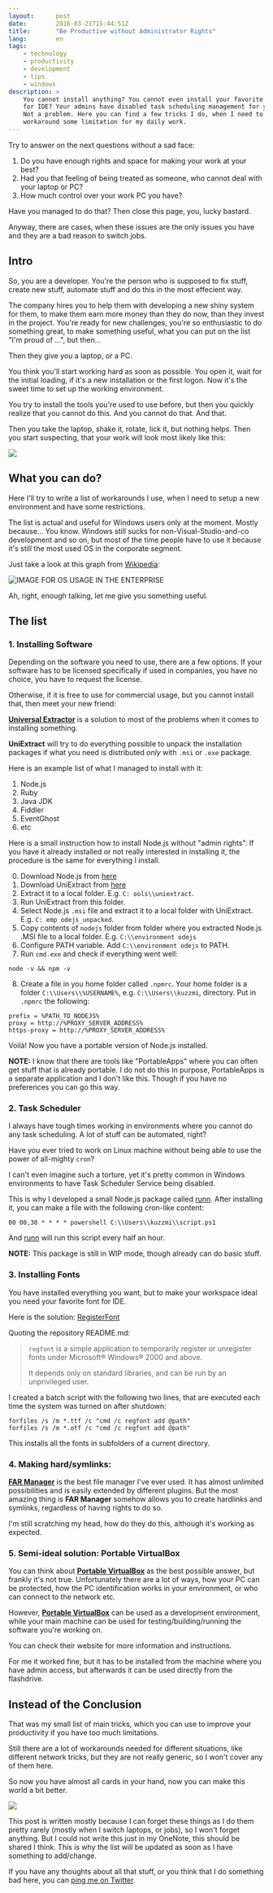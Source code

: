 ```yaml
---
layout:      post
date:        2016-03-21T15:44:51Z
title:       "Be Productive without Administrator Rights"
lang:        en
tags:
    - technology
    - productivity
    - development
    - tips
    - windows
description: >
    You cannot install anything? You cannot even install your favorite font
    for IDE? Your admins have disabled task scheduling management for you?
    Not a problem. Here you can find a few tricks I do, when I need to
    workaround some limitation for my daily work.
---
```

Try to answer on the next questions without a sad face:

1. Do you have enough rights and space for making your work at your best?
2. Had you that feeling of being treated as someone, who cannot deal with your laptop or PC?
3. How much control over your work PC you have?

Have you managed to do that? Then close this page, you, lucky bastard.

Anyway, there are cases, when these issues are the only issues you have and they are a bad reason to switch jobs.

## Intro

So, you are a developer. You're the person who is supposed to fix stuff, create new stuff, automate stuff and do this in the most effecient way.

The company hires you to help them with developing a new shiny system for them, to make them earn more money than they do now, than they invest in the project. You're ready for new challenges, you're so enthusiastic to do something great, to make something useful, what you can put on the list "I'm proud of ...", but then...

Then they give you a laptop, or a PC.

You think you'll start working hard as soon as possible. You open it, wait for the initial loading, if it's a new installation or the first logon. Now it's the sweet time to set up the working environment.

You try to install the tools you're used to use before, but then you quickly realize that you cannot do this. And you cannot do that. And that.

Then you take the laptop, shake it, rotate, lick it, but nothing helps. Then you start suspecting, that your work will look most likely like this:

![](https://media.giphy.com/media/fml0xetKPK1Ec/giphy.gif)

## What you can do?

Here I'll try to write a list of workarounds I use, when I need to setup a new environment and have some restrictions.

The list is actual and useful for Windows users only at the moment. Mostly because... You know. Windows still sucks for non-Visual-Studio-and-co development and so on, but most of the time people have to use it because it's still the most used OS in the corporate segment.

Just take a look at this graph from [Wikipedia](https://en.wikipedia.org/wiki/Usage_share_of_operating_systems):

![IMAGE FOR OS USAGE IN THE ENTERPRISE](https://upload.wikimedia.org/wikipedia/commons/8/81/Operatingsystem_market_share.svg)

Ah, right, enough talking, let me give you something useful.

## The list

### 1. Installing Software

Depending on the software you need to use, there are a few options. If your software has to be licensed specifically if used in companies, you have no choice, you have to request the license.

Otherwise, if it is free to use for commercial usage, but you cannot install that, then meet your new friend:

[**Universal Extractor**](http://legroom.net/software/uniextract) is a solution to most of the problems when it comes to installing something.

**UniExtract** will try to do everything possible to unpack the installation packages if what you need is distributed *only* with `.msi` or `.exe` package.

Here is an example list of what I managed to install with it:

1. Node.js
2. Ruby
3. Java JDK
4. Fiddler
5. EventGhost
6. etc

Here is a small instruction how to install Node.js without "admin rights". If you have it already installed or not really interested in installing it, the procedure is the same for everything I install.

0. Download Node.js from [here](https://nodejs.org/en/download/stable/)
1. Download UniExtract from [here](http://legroom.net/scripts/download.php?file=uniextract161_noinst)
2. Extract it to a local folder. E.g. `C: ools\\uniextract`.
3. Run UniExtract from this folder.
4. Select Node.js `.msi` file and extract it to a local folder with UniExtract. E.g. `C: emp
odejs_unpacked`.
5. Copy contents of `nodejs` folder from folder where you extracted Node.js .MSI file to a local folder. E.g. `C:\\environment
odejs`
6. Configure PATH variable. Add `C:\\environment
odejs` to PATH.
7. Run `cmd.exe` and check if everything went well:
```
node -v && npm -v
```
8. Create a file in you home folder called `.npmrc`. Your home folder is a folder `C:\\Users\\%USERNAME%`, e.g. `C:\\Users\\kuzzmi`, directory. Put in `.npmrc` the following:
```
prefix = %PATH_TO_NODEJS%
proxy = http://%PROXY_SERVER_ADDRESS%
https-proxy = http://%PROXY_SERVER_ADDRESS%
```

Voilà! Now you have a portable version of Node.js installed.

**NOTE:** I know that there are tools like "PortableApps" where you can often get stuff that is already portable. I do not do this in purpose, PortableApps is a separate application and I don't like this. Though if you have no preferences you can go this way.

### 2. Task Scheduler

I always have tough times working in environments where you cannot do any task scheduling. A lot of stuff can be automated, right?

Have you ever tried to work on Linux machine without being able to use the power of all-mighty `cron`?

I can't even imagine such a torture, yet it's pretty common in Windows environments to have Task Scheduler Service being disabled.

This is why I developed a small Node.js package called [runn](https://www.npmjs.com/package/runnjs). After installing it, you can make a file with the following cron-like content:

```
00 00,30 * * * * powershell C:\\Users\\kuzzmi\\script.ps1
```

And [runn](https://www.npmjs.com/package/runnjs) will run this script every half an hour.

**NOTE:** This package is still in WIP mode, though already can do basic stuff.

### 3. Installing Fonts

You have installed everything you want, but to make your workspace ideal you need your favorite font for IDE.

Here is the solution: [RegisterFont](https://github.com/dcpurton/regfont)

Quoting the repository README.md:

> `regfont` is a simple application to temporarily register or unregister fonts
> under Microsoft® Windows® 2000 and above.
>
> It depends only on standard libraries, and can be run by an unprivileged user.

I created a batch script with the following two lines, that are executed each time the system was turned on after shutdown:

```
forfiles /s /m *.ttf /c "cmd /c regfont add @path"
forfiles /s /m *.otf /c "cmd /c regfont add @path"
```

This installs all the fonts in subfolders of a current directory.

### 4. Making hard/symlinks:

[**FAR Manager**](http://www.farmanager.com/) is the best file manager I've ever used. It has almost unlimited possibilities and is easily extended by different plugins. But the most amazing thing is **FAR Manager** somehow allows you to create hardlinks and symlinks, regardless of having rights to do so.

I'm still scratching my head, how do they do this, although it's working as expected.

### 5. Semi-ideal solution: Portable VirtualBox

You can think about [**Portable VirtualBox**](http://www.vbox.me/) as the best possible answer, but frankly it's not true. Unfortunately there are a lot of ways, how your PC can be protected, how the PC identification works in your environment, or who can connect to the network etc.

However, [**Portable VirtualBox**](http://www.vbox.me/) can be used as a development environment, while your main machine can be used for testing/building/running the software you're working on.

You can check their website for more information and instructions.

For me it worked fine, but it has to be installed from the machine where you have admin access, but afterwards it can be used directly from the flashdrive.

## Instead of the Conclusion

That was my small list of main tricks, which you can use to improve your productivity if you have too much limitations.

Still there are a lot of workarounds needed for different situations, like different network tricks, but they are not really generic, so I won't cover any of them here.

So now you have almost all cards in your hand, now you can make this world a bit better.

![](http://i.imgur.com/P2Fptsu.gif)

This post is written mostly because I can forget these things as I do them pretty rarely (mostly when I switch laptops, or jobs), so I won't forget anything. But I could not write this just in my OneNote, this should be shared I think. This is why the list will be updated as soon as I have something to add/change.

If you have any thoughts about all that stuff, or you think that I do something bad here, you can [ping me on Twitter][twitter].

[twitter]: http://twitter.com/kuzzmi
